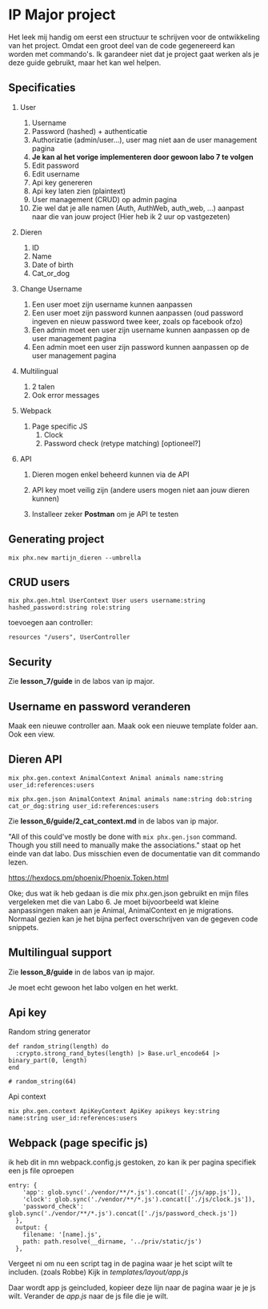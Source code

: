 # IP Major project

Het leek mij handig om eerst een structuur te schrijven voor de ontwikkeling van het project. Omdat een groot deel van de code gegenereerd kan worden met commando's. Ik garandeer niet dat je project gaat werken als je deze guide gebruikt, maar het kan wel helpen. 

## Specificaties

1. User

   1. Username
   2. Password (hashed) + authenticatie
   3. Authorizatie (admin/user...), user mag niet aan de user management pagina
   4. **Je kan al het vorige implementeren door gewoon labo 7 te volgen**
   5. Edit password 
   6. Edit username
   7. Api key genereren
   8. Api key laten zien (plaintext)
   9. User management (CRUD) op admin pagina
   10. Zie wel dat je alle namen (Auth, AuthWeb, auth_web, ...) aanpast naar die van jouw project (Hier heb ik 2 uur op vastgezeten)

2. Dieren

   1. ID
   2. Name
   3. Date of birth
   4. Cat_or_dog

3. Change Username

   1. Een user moet zijn username kunnen aanpassen
   2. Een user moet zijn password kunnen aanpassen (oud password ingeven en nieuw password twee keer, zoals op facebook ofzo)
   3. Een admin moet een user zijn username kunnen aanpassen op de user management pagina
   4. Een admin moet een user zijn password kunnen aanpassen op de user management pagina

4. Multilingual 

   1. 2 talen
   2. Ook error messages

5. Webpack

   1. Page specific JS
      1. Clock
      2. Password check (retype matching) [optioneel?]

6. API

   1. Dieren mogen enkel beheerd kunnen via de API

   2. API key moet veilig zijn (andere users mogen niet aan jouw dieren kunnen)

   3. Installeer zeker **Postman** om je API te testen

      



## Generating project

```
mix phx.new martijn_dieren --umbrella 
```



## CRUD users

```
mix phx.gen.html UserContext User users username:string hashed_password:string role:string
```

toevoegen aan controller:

```
resources "/users", UserController
```



## Security

Zie **lesson_7/guide** in de labos van ip major. 



## Username en password veranderen

Maak een nieuwe controller aan. Maak ook een nieuwe template folder aan. Ook een view. 



## Dieren API

```
mix phx.gen.context AnimalContext Animal animals name:string user_id:references:users
```

```
mix phx.gen.json AnimalContext Animal animals name:string dob:string cat_or_dog:string user_id:references:users
```

Zie **lesson_6/guide/2_cat_context.md** in de labos van ip major. 

"All of this could've mostly be done with `mix phx.gen.json` command. Though you still need to manually make the associations." staat op het einde van dat labo. Dus misschien even de documentatie van dit commando lezen.

https://hexdocs.pm/phoenix/Phoenix.Token.html

Oke; dus wat ik heb gedaan is die mix phx.gen.json gebruikt en mijn files vergeleken met die van Labo 6. Je moet bijvoorbeeld wat kleine aanpassingen maken aan je Animal, AnimalContext en je migrations. Normaal gezien kan je het bijna perfect overschrijven van de gegeven code snippets.



## Multilingual support

Zie **lesson_8/guide** in de labos van ip major. 

Je moet echt gewoon het labo volgen en het werkt.



## Api key

Random string generator

```
def random_string(length) do
  :crypto.strong_rand_bytes(length) |> Base.url_encode64 |> binary_part(0, length)
end

# random_string(64)
```



Api context

```
mix phx.gen.context ApiKeyContext ApiKey apikeys key:string name:string user_id:references:users
```



## Webpack (page specific js)

ik heb dit in mn webpack.config.js gestoken, zo kan ik per pagina specifiek een js file oproepen

```
entry: {
    'app': glob.sync('./vendor/**/*.js').concat(['./js/app.js']),
    'clock': glob.sync('./vendor/**/*.js').concat(['./js/clock.js']),
    'password_check': glob.sync('./vendor/**/*.js').concat(['./js/password_check.js'])
  },
  output: {
    filename: '[name].js',
    path: path.resolve(__dirname, '../priv/static/js')
  },
```

Vergeet ni om nu een script tag in de pagina waar je het scipt wilt te includen. (zoals Robbe) Kijk in *templates/layout/app.js*

Daar wordt app js geincluded, kopieer deze lijn naar de pagina waar je je js wilt. Verander de *app.js* naar de js file die je wilt.

